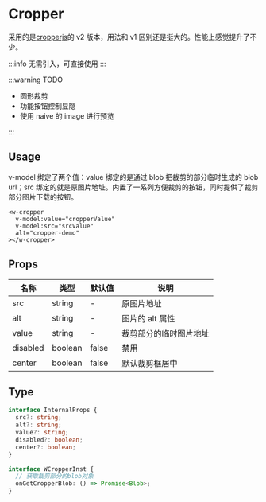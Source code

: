 # Cropper

采用的是[cropperjs](https://github.com/fengyuanchen/cropperjs/tree/v2)的 v2 版本，用法和 v1 区别还是挺大的。性能上感觉提升了不少。

:::info
无需引入，可直接使用
:::

:::warning
TODO

- 圆形裁剪
- 功能按钮控制显隐
- 使用 naive 的 image 进行预览

:::

## Usage

v-model 绑定了两个值：value 绑定的是通过 blob 把裁剪的部分临时生成的 blob url；src 绑定的就是原图片地址。内置了一系列方便裁剪的按钮，同时提供了裁剪部分图片下载的按钮。

```vue
<w-cropper
  v-model:value="cropperValue"
  v-model:src="srcValue"
  alt="cropper-demo"
></w-cropper>
```

## Props

| 名称     | 类型    | 默认值 | 说明                   |
| -------- | ------- | ------ | ---------------------- |
| src      | string  | -      | 原图片地址             |
| alt      | string  | -      | 图片的 alt 属性        |
| value    | string  | -      | 裁剪部分的临时图片地址 |
| disabled | boolean | false  | 禁用                   |
| center   | boolean | false  | 默认裁剪框居中         |

## Type

```ts
interface InternalProps {
  src?: string;
  alt?: string;
  value?: string;
  disabled?: boolean;
  center?: boolean;
}

interface WCropperInst {
  // 获取裁剪部分的blob对象
  onGetCropperBlob: () => Promise<Blob>;
}
```
